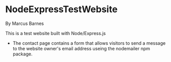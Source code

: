 # NodeExpressTestWebsite

By Marcus Barnes

This is a test website built with Node/Express.js

- The contact page contains a form that allows visitors to send a message
	to the website owner's email address useing the nodemailer npm package.
